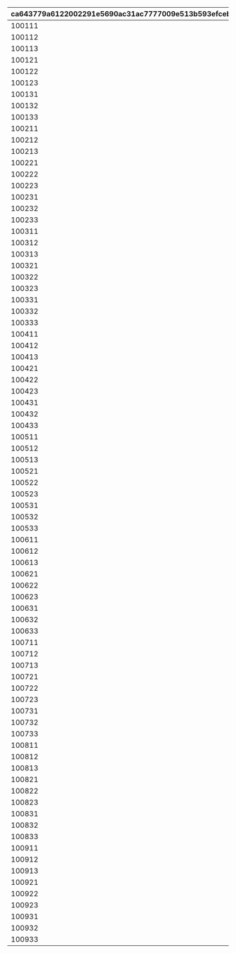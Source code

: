 |ca643779a6122002291e5690ac31ac7777009e513b593efceb1c45bd588f0ba3|ee261624c0ab16fbd7938340639bc759f9b49398db5d7bfc3de03e4b992220e7|25e1cc9f32729e7215d0b5bdb381aba724de51d19a0d5b4d08ca949da21513bb|7c1b4c56f993e4c0b97e90c9a515649c64dc14962189b2bee41debbef0b4e4ec|bc6e44026ef55bee1f72176db36ff6bf0fe71a7399eb0b176e7508c05b9ceeb8|c9a376e530c65c1282fa701f5acc0c53f1660c2532e3d176fcaaccccbe695e62|ec06dcc926d932601d3aed7bdcf6634726851772a75aa8ecab061674423af2bb|14a8c2fdd6f66c714077af2b5b3616a83b3696c9aa930129be239e3f0f01ea6d|ec99b738f1ac642472c3b65383fdb4a5404cf579b5caf71c31ce09312eaa10b9|
| --- | --- | --- | --- | --- | --- | --- | --- | --- |
|100111|50|20000|5000|0|30000|0|0|0|
|100112|50|20000|5000|0|30000|0|0|0|
|100113|50|20000|5000|0|30000|0|0|0|
|100121|125|30000|12500|0|45000|0|0|0|
|100122|125|30000|12500|0|45000|0|0|0|
|100123|125|30000|12500|0|45000|0|0|0|
|100131|200|40000|20000|0|60000|0|0|0|
|100132|200|40000|20000|0|60000|0|0|0|
|100133|200|40000|20000|0|60000|0|0|0|
|100211|50|20000|5000|0|30000|0|0|0|
|100212|50|20000|5000|0|30000|0|0|0|
|100213|50|20000|5000|0|30000|0|0|0|
|100221|125|30000|12500|0|45000|0|0|0|
|100222|125|30000|12500|0|45000|0|0|0|
|100223|125|30000|12500|0|45000|0|0|0|
|100231|200|40000|20000|0|60000|0|0|0|
|100232|200|40000|20000|0|60000|0|0|0|
|100233|200|40000|20000|0|60000|0|0|0|
|100311|50|20000|5000|0|30000|0|0|0|
|100312|50|20000|5000|0|30000|0|0|0|
|100313|50|20000|5000|0|30000|0|0|0|
|100321|125|30000|12500|0|45000|0|0|0|
|100322|125|30000|12500|0|45000|0|0|0|
|100323|125|30000|12500|0|45000|0|0|0|
|100331|200|40000|20000|0|60000|0|0|0|
|100332|200|40000|20000|0|60000|0|0|0|
|100333|200|40000|20000|0|60000|0|0|0|
|100411|50|20000|5000|0|30000|0|0|0|
|100412|50|20000|5000|0|30000|0|0|0|
|100413|50|20000|5000|0|30000|0|0|0|
|100421|125|30000|12500|0|45000|0|0|0|
|100422|125|30000|12500|0|45000|0|0|0|
|100423|125|30000|12500|0|45000|0|0|0|
|100431|200|40000|20000|0|60000|0|0|0|
|100432|200|40000|20000|0|60000|0|0|0|
|100433|200|40000|20000|0|60000|0|0|0|
|100511|50|20000|5000|0|30000|0|0|0|
|100512|50|20000|5000|0|30000|0|0|0|
|100513|50|20000|5000|0|30000|0|0|0|
|100521|125|30000|12500|0|45000|0|0|0|
|100522|125|30000|12500|0|45000|0|0|0|
|100523|125|30000|12500|0|45000|0|0|0|
|100531|200|40000|20000|0|60000|0|0|0|
|100532|200|40000|20000|0|60000|0|0|0|
|100533|200|40000|20000|0|60000|0|0|0|
|100611|50|20000|5000|0|30000|0|0|0|
|100612|50|20000|5000|0|30000|0|0|0|
|100613|50|20000|5000|0|30000|0|0|0|
|100621|125|30000|12500|0|45000|0|0|0|
|100622|125|30000|12500|0|45000|0|0|0|
|100623|125|30000|12500|0|45000|0|0|0|
|100631|200|40000|20000|0|60000|0|0|0|
|100632|200|40000|20000|0|60000|0|0|0|
|100633|200|40000|20000|0|60000|0|0|0|
|100711|50|20000|5000|0|30000|0|0|0|
|100712|50|20000|5000|0|30000|0|0|0|
|100713|50|20000|5000|0|30000|0|0|0|
|100721|125|30000|12500|0|45000|0|0|0|
|100722|125|30000|12500|0|45000|0|0|0|
|100723|125|30000|12500|0|45000|0|0|0|
|100731|200|40000|20000|0|60000|0|0|0|
|100732|200|40000|20000|0|60000|0|0|0|
|100733|200|40000|20000|0|60000|0|0|0|
|100811|50|20000|5000|0|30000|0|0|0|
|100812|50|20000|5000|0|30000|0|0|0|
|100813|50|20000|5000|0|30000|0|0|0|
|100821|125|30000|12500|0|45000|0|0|0|
|100822|125|30000|12500|0|45000|0|0|0|
|100823|125|30000|12500|0|45000|0|0|0|
|100831|200|40000|20000|0|60000|0|0|0|
|100832|200|40000|20000|0|60000|0|0|0|
|100833|200|40000|20000|0|60000|0|0|0|
|100911|50|20000|5000|0|30000|0|0|0|
|100912|50|20000|5000|0|30000|0|0|0|
|100913|50|20000|5000|0|30000|0|0|0|
|100921|125|30000|12500|0|45000|0|0|0|
|100922|125|30000|12500|0|45000|0|0|0|
|100923|125|30000|12500|0|45000|0|0|0|
|100931|200|40000|20000|0|60000|0|0|0|
|100932|200|40000|20000|0|60000|0|0|0|
|100933|200|40000|20000|0|60000|0|0|0|